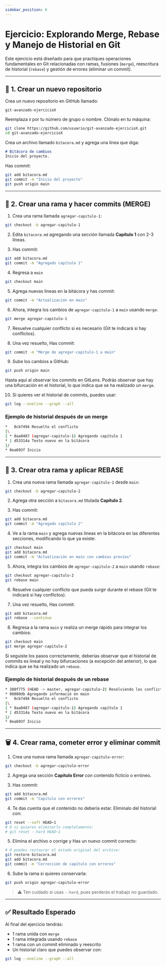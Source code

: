 ```yaml
---
sidebar_position: 6
---
```


# Ejercicio: Explorando Merge, Rebase y Manejo de Historial en Git

Este ejercicio está diseñado para que practiques operaciones fundamentales en Git relacionadas con ramas, fusiones (`merge`), reescritura de historial (`rebase`) y gestión de errores (eliminar un commit).

---

## 🧱 1. Crear un nuevo repositorio

Crea un nuevo repositorio en GitHub llamado:

```
git-avanzado-ejercicioX
```

Reemplaza `X` por tu número de grupo o nombre. Clónalo en tu máquina:

```bash
git clone https://github.com/usuario/git-avanzado-ejercicioX.git
cd git-avanzado-ejercicioX
```

Crea un archivo llamado `bitacora.md` y agrega una línea que diga:

```markdown
# Bitácora de cambios
Inicio del proyecto.
```

Has commit:

```bash
git add bitacora.md
git commit -m "Inicio del proyecto"
git push origin main
```

---

## 🌿 2. Crear una rama y hacer commits (MERGE)

1. Crea una rama llamada `agregar-capitulo-1`:

```bash
git checkout -b agregar-capitulo-1
```

2. Edita `bitacora.md` agregando una sección llamada **Capítulo 1** con 2-3 líneas.

3. Has commit:

```bash
git add bitacora.md
git commit -m "Agregado capítulo 1"
```

4. Regresa a `main`

```bash
git checkout main
```

5. Agrega nuevas lineas en la bitácora y has commit:

```bash
git commit -m "Actualización en main"
```
6. Ahora, integra los cambios de `agregar-capitulo-1` a `main` usando `merge`:

```bash
git merge agregar-capitulo-1
```

7. Resuelve cualquier conflicto si es necesario (Git te indicará si hay conflictos).

8. Una vez resuelto, Has commit:

```bash
git commit -m "Merge de agregar-capitulo-1 a main"
```

9. Sube los cambios a GitHub:

```bash
git push origin main
```

Hasta aquí al observar los commits en GitLens. Podrás observar que hay una bifurcación en el historial, lo que indica que se ha realizado un `merge`.

10. Si quieres ver el historial de commits, puedes usar:

```bash
git log --oneline --graph --all
```

### Ejemplo de historial después de un merge

```bash
*   0cb7494 Resuelto el conflicto
|\
| * 0aa0487 (agregar-capitulo-1) Agregando capítulo 1
* | d53314a Texto nuevo en la bitácora
|/
* 0ea693f Inicio
```

---

## 🔀 3. Crear otra rama y aplicar REBASE

1. Crea una nueva rama llamada `agregar-capitulo-2` desde `main`:

```bash
git checkout -b agregar-capitulo-2
```

2. Agrega otra sección a `bitacora.md` titulada **Capítulo 2**.

3. Has commit:

```bash
git add bitacora.md
git commit -m "Agregado capítulo 2"
```

4. Ve a la rama `main` y agrega nuevas lineas en la bitácora en las diferentes secciones, modificando lo que ya existe:

```bash
git checkout main
git add bitacora.md
git commit -m "Actualización en main con cambios previos"
```

5. Ahora, integra los cambios de `agregar-capitulo-2` a `main` usando `rebase`:

```bash
git checkout agregar-capitulo-2
git rebase main
```

6. Resuelve cualquier conflicto que pueda surgir durante el rebase (Git te indicará si hay conflictos).

7. Una vez resuelto, Has commit:

```bash
git add bitacora.md
git rebase --continue
```

8. Regresa a la rama `main` y realiza un merge rápido para integrar los cambios:

```bash
git checkout main
git merge agregar-capitulo-2
```

Si seguiste los pasos correctamente, deberías observar que el historial de commits es lineal y no hay bifurcaciones (a excepción del anterior), lo que indica que se ha realizado un `rebase`.

### Ejemplo de historial después de un rebase

```bash
* 380f775 (HEAD -> master, agregar-capitulo-2) Resolviendo los conflictos de rebase
* 08080db Agregando informació en main
*   0cb7494 Resuelto el conflicto
|\
| * 0aa0487 (agregar-capitulo-1) Agregando capítulo 1
* | d53314a Texto nuevo en la bitácora
|/
* 0ea693f Inicio
```

---

## 🗑️ 4. Crear rama, cometer error y eliminar commit

1. Crea una nueva rama llamada `agregar-capitulo-error`:

```bash
git checkout -b agregar-capitulo-error
```

2. Agrega una sección **Capítulo Error** con contenido ficticio o erróneo.

3. Has commit:

```bash
git add bitacora.md
git commit -m "Capítulo con errores"
```

4. Te das cuenta que el contenido no debería estar. Elimínalo del historial con:

```bash
git reset --soft HEAD~1
# O si quieres eliminarlo completamente:
# git reset --hard HEAD~1
```

5. Elimina el archivo o corrige y Has un nuevo commit correcto:

```bash
# O puedes restaurar el estado original del archivo:
git restore bitacora.md
git add bitacora.md
git commit -m "Corrección de capítulo con errores"
```

6. Sube la rama si quieres conservarla:

```bash
git push origin agregar-capitulo-error
```

> ⚠️ Ten cuidado si usas `--hard`, pues perderás el trabajo no guardado.

---

## ✅ Resultado Esperado

Al final del ejercicio tendrás:

- 1 rama unida con `merge`
- 1 rama integrada usando `rebase`
- 1 rama con un commit eliminado y reescrito
- Un historial claro que puedes observar con:

```bash
git log --oneline --graph --all
```

